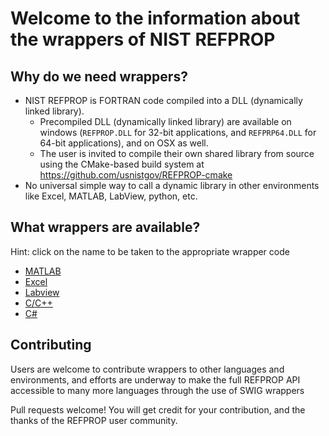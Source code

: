 # Welcome to the information about the wrappers of NIST REFPROP

## Why do we need wrappers?

* NIST REFPROP is FORTRAN code compiled into a DLL (dynamically linked library).
    * Precompiled DLL (dynamically linked library) are available on windows (``REFPROP.DLL`` for 32-bit applications, and ``REFPRP64.DLL`` for 64-bit applications), and on OSX as well.  
    * The user is invited to compile their own shared library from source using the CMake-based build system at https://github.com/usnistgov/REFPROP-cmake
* No universal simple way to call a dynamic library in other environments like Excel, MATLAB, LabView, python, etc.

## What wrappers are available?

Hint: click on the name to be taken to the appropriate wrapper code

* [MATLAB](wrappers/MATLAB)
* [Excel](wrappers/Excel)
* [Labview](wrappers/Labview)
* [C/C++](wrappers/C_CPP)
* [C#](wrappers/Csharp)

## Contributing

Users are welcome to contribute wrappers to other languages and environments, and efforts are underway to make the full REFPROP API accessible to many more languages through the use of SWIG wrappers

Pull requests welcome!  You will get credit for your contribution, and the thanks of the REFPROP user community.